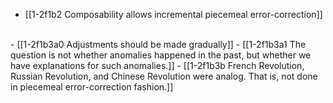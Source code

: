 - [[1-2f1b2 Composability allows incremental piecemeal error-correction]]
<br>
- [[1-2f1b3a0 Adjustments should be made gradually]]
- [[1-2f1b3a1 The question is not whether anomalies happened in the past, but whether we have explanations for such anomalies.]]
- [[1-2f1b3b French Revolution, Russian Revolution, and Chinese Revolution were analog. That is, not done in piecemeal error-correction fashion.]]
